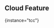 [//]: # (title: What's New in TeamCity Cloud 2024.11)


<chunk include-id="2024-11-tcc">

## Cloud Feature
{instance="tcc"}



</chunk>


